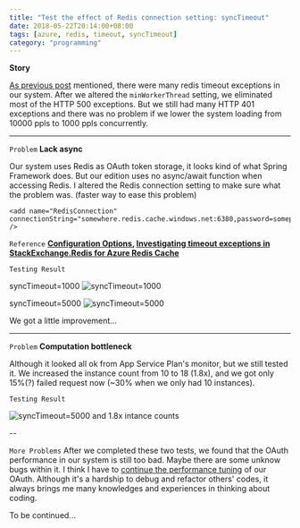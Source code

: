 ```yaml
---
title: "Test the effect of Redis connection setting: syncTimeout"
date: 2018-05-22T20:14:00+08:00
tags: [azure, redis, timeout, syncTimeout]
category: "programming"
---
```


**Story**

[As previous post](https://neofelisho.github.io/neofelisho.github.io/post/2018/05/19/diagnostic-timeout-exceptions-for-azure-redis.html) mentioned, there were many redis timeout exceptions in our system. After we altered the `minWorkerThread` setting, we eliminated most of the HTTP 500 exceptions. But we still had many HTTP 401 exceptions and there was no problem if we lower the system loading from 10000 ppls to 1000 ppls concurrently.

---

`Problem` **Lack async**

Our system uses Redis as OAuth token storage, it looks kind of what Spring Framework does. But our edition uses no async/await function when accessing Redis. I altered the Redis connection setting to make sure what the problem was. (faster way to ease this problem)

```xml=
<add name="RedisConnection" connectionString="somewhere.redis.cache.windows.net:6380,password=somepassword,ssl=True,abortConnect=False,connectTimeout=10000,syncTimeout=5000" />
```

`Reference` **[Configuration Options](https://stackexchange.github.io/StackExchange.Redis/Configuration.html#configuration-options), [Investigating timeout exceptions in StackExchange.Redis for Azure Redis Cache](https://azure.microsoft.com/zh-tw/blog/investigating-timeout-exceptions-in-stackexchange-redis-for-azure-redis-cache/)**

`Testing Result`

syncTimeout=1000 ![syncTimeout=1000](https://c1.staticflickr.com/1/898/41375602575_cbfbccd8ba_o_d.png)

syncTimeout=5000 ![syncTimeout=5000](https://c1.staticflickr.com/1/951/40470558420_730575886f_o_d.png)

We got a little improvement...

---

`Problem` **Computation bottleneck**

Although it looked all ok from App Service Plan's monitor, but we still tested it. We increased the instance count from 10 to 18 (1.8x), and we got only 15%(?) failed request now (~30% when we only had 10 instances).

`Testing Result`

![syncTimeout=5000 and 1.8x intance counts](https://c1.staticflickr.com/1/965/42230890302_93accccc39_o_d.png)

--

`More Problems` After we completed these two tests, we found that the OAuth performance in our system is still too bad. Maybe there are some unknow bugs within it. I think I have to [continue the performance tuning](http://neofelisho.blogspot.tw/2018/04/performance-tuning-of-some-bad-codes.html) of our OAuth. Although it's a hardship to debug and refactor others' codes, it always brings me many knowledges and experiences in thinking about coding.

To be continued...